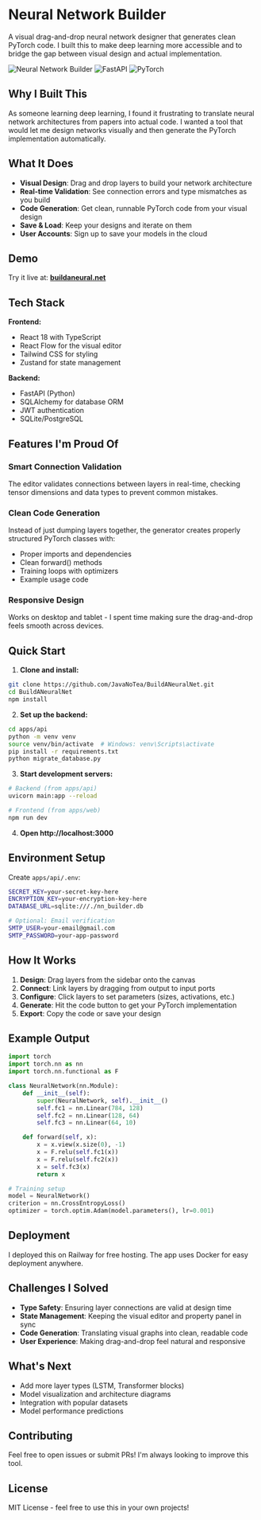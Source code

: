 # Neural Network Builder

A visual drag-and-drop neural network designer that generates clean PyTorch code. I built this to make deep learning more accessible and to bridge the gap between visual design and actual implementation.

![Neural Network Builder](https://img.shields.io/badge/React-18-blue) ![FastAPI](https://img.shields.io/badge/FastAPI-Python-green) ![PyTorch](https://img.shields.io/badge/PyTorch-Ready-orange)

## Why I Built This

As someone learning deep learning, I found it frustrating to translate neural network architectures from papers into actual code. I wanted a tool that would let me design networks visually and then generate the PyTorch implementation automatically.

## What It Does

- **Visual Design**: Drag and drop layers to build your network architecture
- **Real-time Validation**: See connection errors and type mismatches as you build
- **Code Generation**: Get clean, runnable PyTorch code from your visual design
- **Save & Load**: Keep your designs and iterate on them
- **User Accounts**: Sign up to save your models in the cloud

## Demo

Try it live at: **[buildaneural.net](https://buildaneural.net)**

## Tech Stack

**Frontend:**
- React 18 with TypeScript
- React Flow for the visual editor
- Tailwind CSS for styling
- Zustand for state management

**Backend:**
- FastAPI (Python)
- SQLAlchemy for database ORM
- JWT authentication
- SQLite/PostgreSQL

## Features I'm Proud Of

### Smart Connection Validation
The editor validates connections between layers in real-time, checking tensor dimensions and data types to prevent common mistakes.

### Clean Code Generation
Instead of just dumping layers together, the generator creates properly structured PyTorch classes with:
- Proper imports and dependencies
- Clean forward() methods
- Training loops with optimizers
- Example usage code

### Responsive Design
Works on desktop and tablet - I spent time making sure the drag-and-drop feels smooth across devices.

## Quick Start

1. **Clone and install:**
```bash
git clone https://github.com/JavaNoTea/BuildANeuralNet.git
cd BuildANeuralNet
npm install
```

2. **Set up the backend:**
```bash
cd apps/api
python -m venv venv
source venv/bin/activate  # Windows: venv\Scripts\activate
pip install -r requirements.txt
python migrate_database.py
```

3. **Start development servers:**
```bash
# Backend (from apps/api)
uvicorn main:app --reload

# Frontend (from apps/web) 
npm run dev
```

4. **Open http://localhost:3000**

## Environment Setup

Create `apps/api/.env`:
```bash
SECRET_KEY=your-secret-key-here
ENCRYPTION_KEY=your-encryption-key-here
DATABASE_URL=sqlite:///./nn_builder.db

# Optional: Email verification
SMTP_USER=your-email@gmail.com
SMTP_PASSWORD=your-app-password
```

## How It Works

1. **Design**: Drag layers from the sidebar onto the canvas
2. **Connect**: Link layers by dragging from output to input ports
3. **Configure**: Click layers to set parameters (sizes, activations, etc.)
4. **Generate**: Hit the code button to get your PyTorch implementation
5. **Export**: Copy the code or save your design

## Example Output

```python
import torch
import torch.nn as nn
import torch.nn.functional as F

class NeuralNetwork(nn.Module):
    def __init__(self):
        super(NeuralNetwork, self).__init__()
        self.fc1 = nn.Linear(784, 128)
        self.fc2 = nn.Linear(128, 64)
        self.fc3 = nn.Linear(64, 10)

    def forward(self, x):
        x = x.view(x.size(0), -1)
        x = F.relu(self.fc1(x))
        x = F.relu(self.fc2(x))
        x = self.fc3(x)
        return x

# Training setup
model = NeuralNetwork()
criterion = nn.CrossEntropyLoss()
optimizer = torch.optim.Adam(model.parameters(), lr=0.001)
```

## Deployment

I deployed this on Railway for free hosting. The app uses Docker for easy deployment anywhere.

## Challenges I Solved

- **Type Safety**: Ensuring layer connections are valid at design time
- **State Management**: Keeping the visual editor and property panel in sync
- **Code Generation**: Translating visual graphs into clean, readable code
- **User Experience**: Making drag-and-drop feel natural and responsive

## What's Next

- Add more layer types (LSTM, Transformer blocks)
- Model visualization and architecture diagrams
- Integration with popular datasets
- Model performance predictions

## Contributing

Feel free to open issues or submit PRs! I'm always looking to improve this tool.

## License

MIT License - feel free to use this in your own projects! 